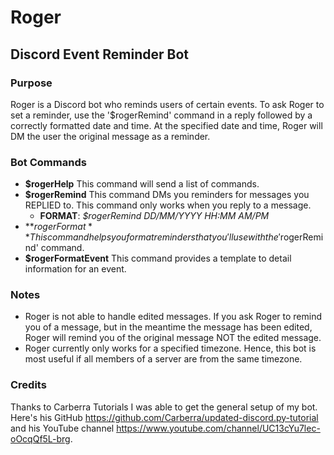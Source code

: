 # Roger
## Discord Event Reminder Bot
### Purpose
Roger is a Discord bot who reminds users of certain events. To ask Roger to set a reminder, use the '$rogerRemind' command in a reply followed by a correctly formatted date and time. At the specified date and time, Roger will DM the user the original message as a reminder. 
### Bot Commands
* **$rogerHelp** This command will send a list of commands.  
* **$rogerRemind** This command DMs you reminders for messages you REPLIED to. This command only works when you reply to a message.   
    * **FORMAT**: *$rogerRemind DD/MM/YYYY HH:MM AM/PM* 
* **$rogerFormat** This command helps you format reminders that you'll use with the '$rogerRemind' command.  
* **$rogerFormatEvent** This command provides a template to detail information for an event.  

### Notes
* Roger is not able to handle edited messages. If you ask Roger to remind you of a message, but in the meantime the message has been edited, Roger will remind you of the original message NOT the edited message.  
* Roger currently only works for a specified timezone. Hence, this bot is most useful if all members of a server are from the same timezone. 

### Credits
Thanks to Carberra Tutorials I was able to get the general setup of my bot. Here's his GitHub https://github.com/Carberra/updated-discord.py-tutorial and his YouTube channel https://www.youtube.com/channel/UC13cYu7lec-oOcqQf5L-brg. 
